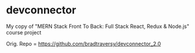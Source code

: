# devconnector

My copy of "MERN Stack Front To Back: Full Stack React, Redux & Node.js" course project

Orig. Repo = https://github.com/bradtraversy/devconnector_2.0
